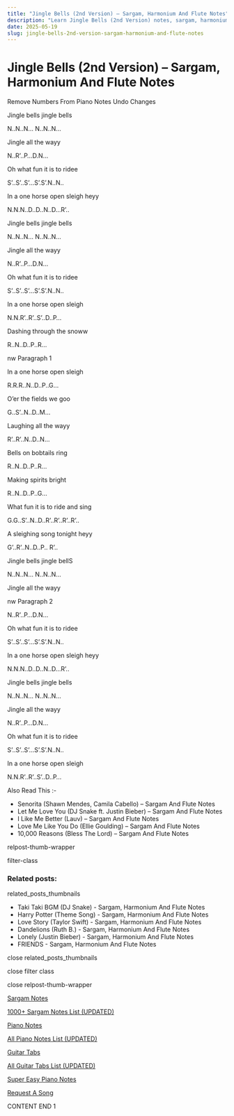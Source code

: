 ```yaml
---
title: "Jingle Bells (2nd Version) – Sargam, Harmonium And Flute Notes"
description: "Learn Jingle Bells (2nd Version) notes, sargam, harmonium notations and flute notes. Easy step-by-step tutorial for beginners."
date: 2025-05-19
slug: jingle-bells-2nd-version-sargam-harmonium-and-flute-notes
---
```


# Jingle Bells (2nd Version) – Sargam, Harmonium And Flute Notes

Remove Numbers From Piano Notes
Undo Changes

Jingle bells jingle bells

N..N..N… N..N..N…

Jingle all the wayy

N..R’..P…D.N…

Oh what fun it is to ridee

S’..S’..S’…S’.S’.N..N..

In a one horse open sleigh heyy

N.N.N..D..D..N..D…R’..

Jingle bells jingle bells

N..N..N… N..N..N…

Jingle all the wayy

N..R’..P…D.N…

Oh what fun it is to ridee

S’..S’..S’…S’.S’.N..N..

In a one horse open sleigh

N.N.R’..R’..S’..D..P…

Dashing through the snoww

R..N..D..P..R…

nw Paragraph 1

In a one horse open sleigh

R.R.R..N..D..P..G…

O’er the fields we goo

G..S’..N..D..M…

Laughing all the wayy

R’..R’..N..D..N…

Bells on bobtails ring

R..N..D..P..R…

Making spirits bright

R..N..D..P..G…

What fun it is to ride and sing

G.G..S’..N..D..R’..R’..R’..R’..

A sleighing song tonight heyy

G’..R’..N..D..P.. R’..

Jingle bells jingle bellS

N..N..N… N..N..N…

Jingle all the wayy

nw Paragraph 2

N..R’..P…D.N…

Oh what fun it is to ridee

S’..S’..S’…S’.S’.N..N..

In a one horse open sleigh heyy

N.N.N..D..D..N..D…R’..

Jingle bells jingle bells

N..N..N… N..N..N…

Jingle all the wayy

N..R’..P…D.N…

Oh what fun it is to ridee

S’..S’..S’…S’.S’.N..N..

In a one horse open sleigh

N.N.R’..R’..S’..D..P…

Also Read This :-

* Senorita (Shawn Mendes, Camila Cabello) – Sargam And Flute Notes
* Let Me Love You (DJ Snake ft. Justin Bieber) – Sargam And Flute Notes
* I Like Me Better (Lauv) – Sargam And Flute Notes
* Love Me Like You Do (Ellie Goulding) – Sargam And Flute Notes
* 10,000 Reasons (Bless The Lord) – Sargam And Flute Notes

relpost-thumb-wrapper

filter-class

### Related posts:

related_posts_thumbnails

* Taki Taki BGM (DJ Snake) - Sargam, Harmonium And Flute Notes
* Harry Potter (Theme Song) - Sargam, Harmonium And Flute Notes
* Love Story (Taylor Swift) - Sargam, Harmonium And Flute Notes
* Dandelions (Ruth B.) - Sargam, Harmonium And Flute Notes
* Lonely (Justin Bieber) - Sargam, Harmonium And Flute Notes
* FRIENDS - Sargam, Harmonium And Flute Notes

close related_posts_thumbnails

close filter class

close relpost-thumb-wrapper

[Sargam Notes](/sargam-notes.html)

[1000+ Sargam Notes List (UPDATED)](/all-songs-list-sargam-notes.html)

[Piano Notes](/piano-notes.html)

[All Piano Notes List (UPDATED)](/all-songs-list-piano-notes.html)

[Guitar Tabs](/guitar-tabs.html)

[All Guitar Tabs List (UPDATED)](/all-songs-list-guitar-tabs.html)

[Super Easy Piano Notes](https://studywall.in/)

[Request A Song](/request-a-song.html)

CONTENT END 1

